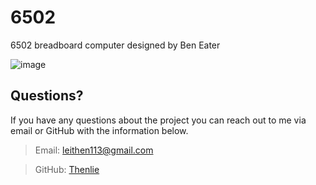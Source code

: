 # 6502
6502 breadboard computer designed by Ben Eater

![image](https://user-images.githubusercontent.com/41388783/214171772-caf244b7-5dfa-4b14-a225-c143d53f99b8.png)

  ## Questions?

  If you have any questions about the project you can reach out to me via email or GitHub with the information below. 

  >Email: leithen113@gmail.com 

  >GitHub: [Thenlie](https://github.com/Thenlie)
  
